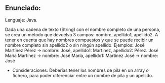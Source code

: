 ## Enunciado: 

Lenguaje: Java.

Dada una cadena de texto (String) con el nombre completo de una persona, se crea un método que devuelva 3 campos: nombre, apellido1, apellido2. A tener en cuenta que hay nombres compuestos y que se puede recibir un nombre completo sin apellido2 o sin ningún apellido.
Ejemplos: José Martínez Pérez -> nombre: José, apellido1: Martínez, apellido2: Pérez.
José María Martínez -> nombre: José María, apellido1: Martínez
José -> nombre: José
- Consideraciones: Deberías tener los nombres de pila en un array o fichero, para poder diferenciar entre un nombre de pila y un apellido.